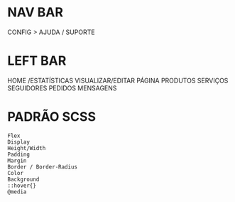 # NAV BAR

CONFIG  > AJUDA / SUPORTE



# LEFT BAR

HOME /ESTATÍSTICAS
VISUALIZAR/EDITAR PÁGINA
PRODUTOS
SERVIÇOS
SEGUIDORES
PEDIDOS
MENSAGENS


# PADRÃO SCSS

    Flex
    Display
    Height/Width
    Padding
    Margin
    Border / Border-Radius    
    Color
    Background
    ::hover{}
    @media
